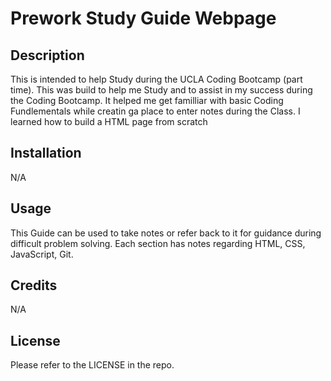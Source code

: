 # Prework Study Guide Webpage

## Description

This is intended to help Study during the UCLA Coding Bootcamp (part time). This was build to help me Study and to assist in my success during the Coding Bootcamp. It helped me get familliar with basic Coding Fundlementals while creatin ga place to enter notes during the Class. I learned how to build a HTML page from scratch


## Installation


N/A

## Usage

This Guide can be used to take notes or refer back to it for guidance during difficult problem solving. Each section has notes regarding HTML, CSS, JavaScript, Git.

## Credits

N/A

## License

Please refer to the LICENSE in the repo.
